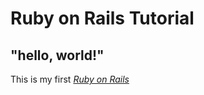 # Ruby on Rails Tutorial

## "hello, world!"

This is my first [*Ruby on Rails*](https://www.railstutorial.org/)

